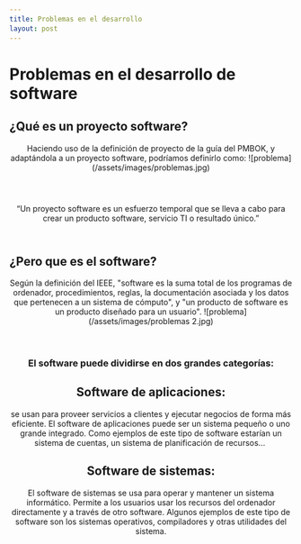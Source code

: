 ```yaml
---
title: Problemas en el desarrollo
layout: post
---
```

<h1>Problemas en el desarrollo de software</h1>
<h2>¿Qué es un proyecto software?</h2>
<header>
Haciendo uso de la definición de proyecto de la guía del PMBOK, y adaptándola a un proyecto software, podríamos definirlo como: 
  ![problema](/assets/images/problemas.jpg)
</header><header>
“Un proyecto software es un esfuerzo temporal que se lleva a cabo para crear un producto software, servicio TI o resultado único.”
 </header> 
 <h2>¿Pero que es el software?</h2><header> Según la definición del IEEE, "software es la suma total de los programas de ordenador, procedimientos, reglas, la documentación asociada y los datos que pertenecen a un sistema de cómputo", y "un producto de software es un producto diseñado para un usuario".
![problema](/assets/images/problemas 2.jpg) </header>
<header>
<h3>El software puede dividirse en dos grandes categorías: </h3>
 
 <h2>Software de aplicaciones:</h2> se usan para proveer servicios a clientes y ejecutar negocios de forma más eficiente. El software de aplicaciones puede ser un sistema pequeño o uno grande integrado. Como ejemplos de este tipo de software estarían un sistema de cuentas, un sistema de planificación de recursos... ​
 
<h2> Software de sistemas:</h2> El software de sistemas se usa para operar y mantener un sistema informático. Permite a los usuarios usar los recursos del ordenador directamente y a través de otro software. Algunos ejemplos de este tipo de software son los sistemas operativos, compiladores y otras utilidades del sistema. 
 </header>
